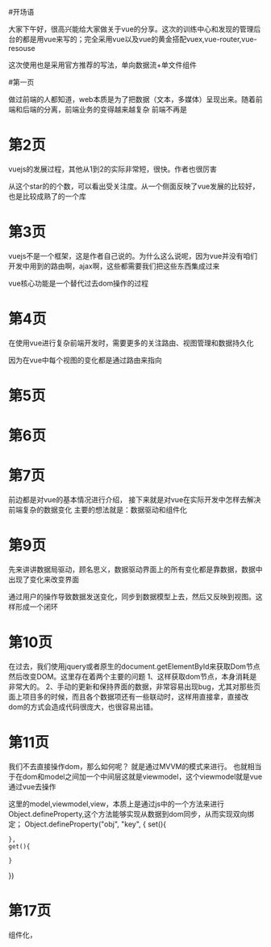 #开场语

大家下午好，很高兴能给大家做关于vue的分享。这次的训练中心和发现的管理后台的都是用vue来写的；完全采用vue以及vue的黄金搭配vuex,vue-router,vue-resouse

这次使用也是采用官方推荐的写法，单向数据流+单文件组件


#第一页

做过前端的人都知道，web本质是为了把数据（文本，多媒体）呈现出来。随着前端和后端的分离，前端业务的变得越来越复杂
前端不再是


# 第2页

vuejs的发展过程，其他从1到2的实际非常短，很快。作者也很厉害

从这个star的的个数，可以看出受关注度。从一个侧面反映了vue发展的比较好，也是比较成熟了的一个库



# 第3页

vuejs不是一个框架，这是作者自己说的。为什么这么说呢，因为vue并没有咱们开发中用到的路由啊，ajax啊，这些都需要我们把这些东西集成过来

vue核心功能是一个替代过去dom操作的过程



# 第4页

在使用vue进行复杂前端开发时，需要更多的关注路由、视图管理和数据持久化

因为在vue中每个视图的变化都是通过路由来指向



# 第5页





# 第6页

# 第7页
前边都是对vue的基本情况进行介绍，
接下来就是对vue在实际开发中怎样去解决前端复杂的数据变化
主要的想法就是：数据驱动和组件化

# 第9页
先来讲讲数据局驱动，顾名思义，数据驱动界面上的所有变化都是靠数据，数据中出现了变化来改变界面

通过用户的操作导致数据发送变化，同步到数据模型上去，然后又反映到视图。这样形成一个闭环

# 第10页

在过去，我们使用jquery或者原生的document.getElementById来获取Dom节点然后改变DOM。这里存在着两个主要的问题
1、这样获取dom节点，本身消耗是非常大的。
2、手动的更新和保持界面的数据，非常容易出现bug，尤其对那些页面上项目多的时候，而且各个数据项还有一些联动时，这样用直接拿，直接改dom的方式会造成代码很庞大，也很容易出错。

# 第11页
我们不去直接操作dom，那么如何呢？ 就是通过MVVM的模式来进行。
也就相当于在dom和model之间加一个中间层这就是viewmodel，这个viewmodel就是vue
通过vue去操作

这里的model,viewmodel,view，本质上是通过js中的一个方法来进行
Object.defineProperty,这个方法能够实现从数据到dom同步，从而实现双向绑定；
Object.defineProperty("obj", "key", {
    set(){

    },
    get(){

    }
})


# 第17页
组件化，












